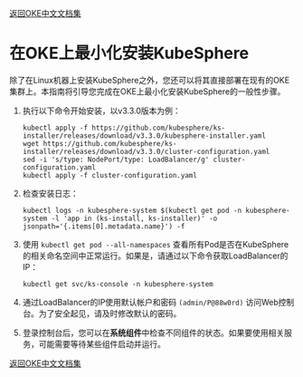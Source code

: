 [返回OKE中文文档集](../README.md)

# 在OKE上最小化安装KubeSphere

除了在Linux机器上安装KubeSphere之外，您还可以将其直接部署在现有的OKE集群上。本指南将引导您完成在OKE上最小化安装KubeSphere的一般性步骤。

1. 执行以下命令开始安装，以v3.3.0版本为例：

   ```
   kubectl apply -f https://github.com/kubesphere/ks-installer/releases/download/v3.3.0/kubesphere-installer.yaml
   wget https://github.com/kubesphere/ks-installer/releases/download/v3.3.0/cluster-configuration.yaml
   sed -i 's/type: NodePort/type: LoadBalancer/g' cluster-configuration.yaml
   kubectl apply -f cluster-configuration.yaml
   ```

2. 检查安装日志：

   ```
   kubectl logs -n kubesphere-system $(kubectl get pod -n kubesphere-system -l 'app in (ks-install, ks-installer)' -o jsonpath='{.items[0].metadata.name}') -f
   ```

3. 使用 `kubectl get pod --all-namespaces` 查看所有Pod是否在KubeSphere的相关命名空间中正常运行。如果是，请通过以下命令获取LoadBalancer的IP：

   ```
   kubectl get svc/ks-console -n kubesphere-system
   ```

4. 通过LoadBalancer的IP使用默认帐户和密码 `(admin/P@88w0rd)` 访问Web控制台。为了安全起见，请及时修改默认的密码。

5. 登录控制台后，您可以在**系统组件**中检查不同组件的状态。如果要使用相关服务，可能需要等待某些组件启动并运行。



[返回OKE中文文档集](../README.md)